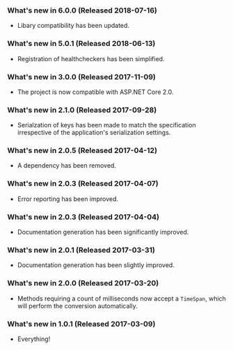 ﻿### What's new in 6.0.0 (Released 2018-07-16)

* Libary compatibility has been updated.

### What's new in 5.0.1 (Released 2018-06-13)

* Registration of healthcheckers has been simplified.

### What's new in 3.0.0 (Released 2017-11-09)

* The project is now compatible with ASP.NET Core 2.0.

### What's new in 2.1.0 (Released 2017-09-28)

* Serialzation of keys has been made to match the specification irrespective of the application's serialization settings.

### What's new in 2.0.5 (Released 2017-04-12)

* A dependency has been removed.

### What's new in 2.0.3 (Released 2017-04-07)

* Error reporting has been improved.

### What's new in 2.0.3 (Released 2017-04-04)

* Documentation generation has been significantly improved.

### What's new in 2.0.1 (Released 2017-03-31)

* Documentation generation has been slightly improved.

### What's new in 2.0.0 (Released 2017-03-20)

* Methods requiring a count of milliseconds now accept a `TimeSpan`, which will perform the conversion automatically.

### What's new in 1.0.1 (Released 2017-03-09)

* Everything!
